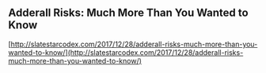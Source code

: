 ## Adderall Risks: Much More Than You Wanted to Know
  
  [http://slatestarcodex.com/2017/12/28/adderall-risks-much-more-than-you-wanted-to-know/](http://slatestarcodex.com/2017/12/28/adderall-risks-much-more-than-you-wanted-to-know/)